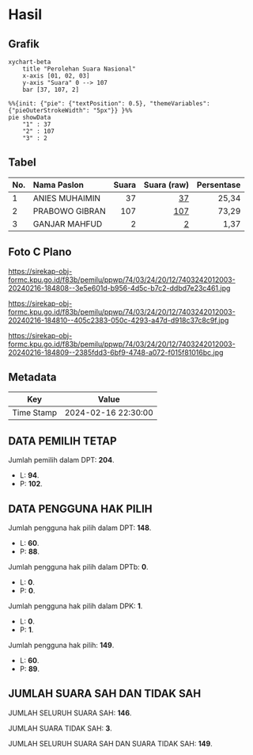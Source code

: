 # Hasil

## Grafik

```mermaid
xychart-beta
    title "Perolehan Suara Nasional"
    x-axis [01, 02, 03]
    y-axis "Suara" 0 --> 107
    bar [37, 107, 2]
```

```mermaid
%%{init: {"pie": {"textPosition": 0.5}, "themeVariables": {"pieOuterStrokeWidth": "5px"}} }%%
pie showData
    "1" : 37
    "2" : 107
    "3" : 2
```

## Tabel

| No. | Nama Paslon    | Suara | Suara (raw) | Persentase |
|:--- |:-------------- | -----:| -----------:| ----------:|
| 1   | ANIES MUHAIMIN | 37    | [37][p-1]   | 25,34      |
| 2   | PRABOWO GIBRAN | 107   | [107][p-2]  | 73,29      |
| 3   | GANJAR MAHFUD  | 2     | [2][p-3]    | 1,37       |


[p-1]: https://github.com/gigit-pemilu/pemilu-2024/blob/main/pilpres/hitung-suara/sub/74-sulawesi-tenggara/sub/03-muna/sub/24-kabawo/sub/2012-lamaeo/sub/003-tps/sub/paslon-1.txt
[p-2]: https://github.com/gigit-pemilu/pemilu-2024/blob/main/pilpres/hitung-suara/sub/74-sulawesi-tenggara/sub/03-muna/sub/24-kabawo/sub/2012-lamaeo/sub/003-tps/sub/paslon-2.txt
[p-3]: https://github.com/gigit-pemilu/pemilu-2024/blob/main/pilpres/hitung-suara/sub/74-sulawesi-tenggara/sub/03-muna/sub/24-kabawo/sub/2012-lamaeo/sub/003-tps/sub/paslon-3.txt

## Foto C Plano

https://sirekap-obj-formc.kpu.go.id/f83b/pemilu/ppwp/74/03/24/20/12/7403242012003-20240216-184808--3e5e601d-b956-4d5c-b7c2-ddbd7e23c461.jpg

https://sirekap-obj-formc.kpu.go.id/f83b/pemilu/ppwp/74/03/24/20/12/7403242012003-20240216-184810--405c2383-050c-4293-a47d-d918c37c8c9f.jpg

https://sirekap-obj-formc.kpu.go.id/f83b/pemilu/ppwp/74/03/24/20/12/7403242012003-20240216-184809--2385fdd3-6bf9-4748-a072-f015f81016bc.jpg


## Metadata

| Key        | Value               |
| ---------- | ------------------- |
| Time Stamp | 2024-02-16 22:30:00 |


## DATA PEMILIH TETAP

Jumlah pemilih dalam DPT: **204**.
 * L: **94**.
 * P: **102**.

## DATA PENGGUNA HAK PILIH

Jumlah pengguna hak pilih dalam DPT: **148**.
 * L: **60**.
 * P: **88**.

Jumlah pengguna hak pilih dalam DPTb: **0**.
 * L: **0**.
 * P: **0**.

Jumlah pengguna hak pilih dalam DPK: **1**.
 * L: **0**.
 * P: **1**.

Jumlah pengguna hak pilih: **149**.
 * L: **60**.
 * P: **89**.

## JUMLAH SUARA SAH DAN TIDAK SAH

JUMLAH SELURUH SUARA SAH: **146**.

JUMLAH SUARA TIDAK SAH: **3**.

JUMLAH SELURUH SUARA SAH DAN SUARA TIDAK SAH: **149**.


